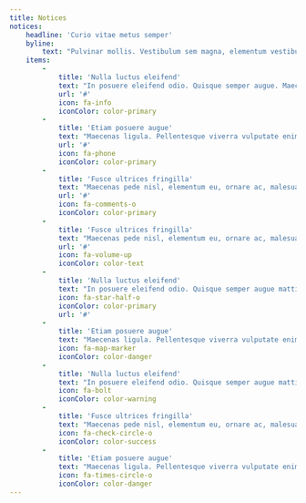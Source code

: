 ```yaml
---
title: Notices
notices:
    headline: 'Curio vitae metus semper'
    byline:
        text: "Pulvinar mollis. Vestibulum sem magna, elementum vestibulum arcu.\n"
    items:
        -
            title: 'Nulla luctus eleifend'
            text: "In posuere eleifend odio. Quisque semper augue. Maecenas ligula... <a href=\"#\">read more</a>\n"
            url: '#'
            icon: fa-info
            iconColor: color-primary
        -
            title: 'Etiam posuere augue'
            text: "Maecenas ligula. Pellentesque viverra vulputate enim. Aliquam erat volutpat... <a href=\"#\">read more</a>\n"
            url: '#'
            icon: fa-phone
            iconColor: color-primary
        -
            title: 'Fusce ultrices fringilla'
            text: "Maecenas pede nisl, elementum eu, ornare ac, malesuada at, erat. Proin orci... <a href=\"#\">read more</a>\n"
            url: '#'
            icon: fa-comments-o
            iconColor: color-primary
        -
            title: 'Fusce ultrices fringilla'
            text: "Maecenas pede nisl, elementum eu, ornare ac, malesuada at, erat. Gravida orci.\n"
            url: '#'
            icon: fa-volume-up
            iconColor: color-text
        -
            title: 'Nulla luctus eleifend'
            text: "In posuere eleifend odio. Quisque semper augue mattis wisi. Maecenas ligula pellentesque.\n"
            icon: fa-star-half-o
            iconColor: color-primary
            url: '#'
        -
            title: 'Etiam posuere augue'
            text: "Maecenas ligula. Pellentesque viverra vulputate enim. Aliquam erat volutpat liguala.\n"
            icon: fa-map-marker
            iconColor: color-danger
        -
            title: 'Nulla luctus eleifend'
            text: "In posuere eleifend odio. Quisque semper augue mattis wisi. Maecenas ligula pellentesque.\n"
            icon: fa-bolt
            iconColor: color-warning
        -
            title: 'Fusce ultrices fringilla'
            text: "Maecenas pede nisl, elementum eu, ornare ac, malesuada at, erat. Proin gravida orci porttitor.\n"
            icon: fa-check-circle-o
            iconColor: color-success
        -
            title: 'Etiam posuere augue'
            text: "Maecenas ligula. Pellentesque viverra vulputate enim. Aliquam erat volutpat liguala.\n"
            icon: fa-times-circle-o
            iconColor: color-danger
---
```

